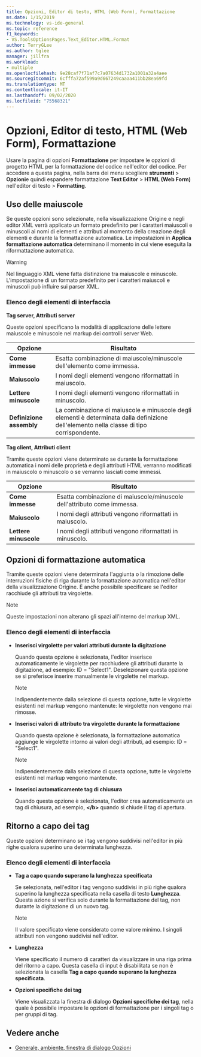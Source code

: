 ```yaml
---
title: Opzioni, Editor di testo, HTML (Web Form), Formattazione
ms.date: 1/15/2019
ms.technology: vs-ide-general
ms.topic: reference
f1_keywords:
- VS.ToolsOptionsPages.Text_Editor.HTML.Format
author: TerryGLee
ms.author: tglee
manager: jillfra
ms.workload:
- multiple
ms.openlocfilehash: 9e28caf7f71af7c7a07634d1732a1001a32a4aee
ms.sourcegitcommit: 6cfffa72af599a9d667249caaaa411bb28ea69fd
ms.translationtype: MT
ms.contentlocale: it-IT
ms.lasthandoff: 09/02/2020
ms.locfileid: "75568321"
---
```

# <a name="options-text-editor-html-web-forms-formatting"></a>Opzioni, Editor di testo, HTML (Web Form), Formattazione

Usare la pagina di opzioni **Formattazione** per impostare le opzioni di progetto HTML per la formattazione del codice nell'editor del codice. Per accedere a questa pagina, nella barra dei menu scegliere **strumenti**  >  **Opzioni**e quindi espandere formattazione **Text Editor**  >  **HTML (Web Form)** nell'editor di testo  >  **Formatting**.

## <a name="capitalization"></a>Uso delle maiuscole

Se queste opzioni sono selezionate, nella visualizzazione Origine e negli editor XML verrà applicato un formato predefinito per i caratteri maiuscoli e minuscoli ai nomi di elementi e attributi al momento della creazione degli elementi e durante la formattazione automatica. Le impostazioni in **Applica formattazione automatica** determinano il momento in cui viene eseguita la riformattazione automatica.

> [!WARNING]
> Nel linguaggio XML viene fatta distinzione tra maiuscole e minuscole. L'impostazione di un formato predefinito per i caratteri maiuscoli e minuscoli può influire sui parser XML.

### <a name="uielement-list"></a>Elenco degli elementi di interfaccia

**Tag server, Attributi server**

Queste opzioni specificano la modalità di applicazione delle lettere maiuscole e minuscole nel markup dei controlli server Web.

|Opzione|Risultato|
|---------------------------------|------------------------------|
|**Come immesse**|Esatta combinazione di maiuscole/minuscole dell'elemento come immessa.|
|**Maiuscolo**|I nomi degli elementi vengono riformattati in maiuscolo.|
|**Lettere minuscole**|I nomi degli elementi vengono riformattati in minuscolo.|
|**Definizione assembly**|La combinazione di maiuscole e minuscole degli elementi è determinata dalla definizione dell'elemento nella classe di tipo corrispondente.|

**Tag client, Attributi client**

Tramite queste opzioni viene determinato se durante la formattazione automatica i nomi delle proprietà e degli attributi HTML verranno modificati in maiuscolo o minuscolo o se verranno lasciati come immessi.

|Opzione|Risultato|
|---------------------------------|------------------------------|
|**Come immesse**|Esatta combinazione di maiuscole/minuscole dell'attributo come immessa.|
|**Maiuscolo**|I nomi degli attributi vengono riformattati in maiuscolo.|
|**Lettere minuscole**|I nomi degli attributi vengono riformattati in minuscolo.|

## <a name="automatic-formatting-options"></a>Opzioni di formattazione automatica

Tramite queste opzioni viene determinata l'aggiunta o la rimozione delle interruzioni fisiche di riga durante la formattazione automatica nell'editor della visualizzazione Origine. È anche possibile specificare se l'editor racchiude gli attributi tra virgolette.

> [!NOTE]
> Queste impostazioni non alterano gli spazi all'interno del markup XML.

### <a name="uielement-list"></a>Elenco degli elementi di interfaccia

- **Inserisci virgolette per valori attributi durante la digitazione**

   Quando questa opzione è selezionata, l'editor inserisce automaticamente le virgolette per racchiudere gli attributi durante la digitazione, ad esempio: ID = "Select1". Deselezionare questa opzione se si preferisce inserire manualmente le virgolette nel markup.

   > [!NOTE]
   > Indipendentemente dalla selezione di questa opzione, tutte le virgolette esistenti nel markup vengono mantenute: le virgolette non vengono mai rimosse.

- **Inserisci valori di attributo tra virgolette durante la formattazione**

   Quando questa opzione è selezionata, la formattazione automatica aggiunge le virgolette intorno ai valori degli attributi, ad esempio: ID = "Select1".

   > [!NOTE]
   > Indipendentemente dalla selezione di questa opzione, tutte le virgolette esistenti nel markup vengono mantenute.

- **Inserisci automaticamente tag di chiusura**

   Quando questa opzione è selezionata, l'editor crea automaticamente un tag di chiusura, ad esempio, **\</b>** quando si chiude il tag di apertura.

## <a name="tag-wrapping"></a>Ritorno a capo dei tag

Queste opzioni determinano se i tag vengono suddivisi nell'editor in più righe qualora superino una determinata lunghezza.

### <a name="uielement-list"></a>Elenco degli elementi di interfaccia

- **Tag a capo quando superano la lunghezza specificata**

   Se selezionata, nell'editor i tag vengono suddivisi in più righe qualora superino la lunghezza specificata nella casella di testo **Lunghezza**. Questa azione si verifica solo durante la formattazione del tag, non durante la digitazione di un nuovo tag.

   > [!NOTE]
   > Il valore specificato viene considerato come valore minimo. I singoli attributi non vengono suddivisi nell'editor.

- **Lunghezza**

   Viene specificato il numero di caratteri da visualizzare in una riga prima del ritorno a capo. Questa casella di input è disabilitata se non è selezionata la casella **Tag a capo quando superano la lunghezza specificata**.

- **Opzioni specifiche dei tag**

   Viene visualizzata la finestra di dialogo **Opzioni specifiche dei tag**, nella quale è possibile impostare le opzioni di formattazione per i singoli tag o per gruppi di tag.

## <a name="see-also"></a>Vedere anche

- [Generale, ambiente, finestra di dialogo Opzioni](../../ide/reference/general-environment-options-dialog-box.md)
